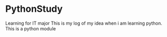 # PythonStudy
Learning for IT major
This is my log of my idea when i am learning python.
This is a python module
